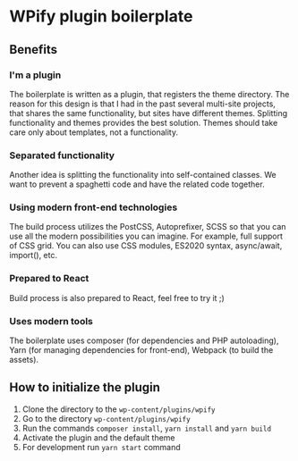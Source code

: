 # WPify plugin boilerplate

## Benefits

### I'm a plugin

The boilerplate is written as a plugin, that registers the theme directory. The reason for this design is that I had in the past several multi-site projects, that shares the same functionality, but sites have different themes. Splitting functionality and themes provides the best solution. Themes should take care only about templates, not a functionality.

### Separated functionality

Another idea is splitting the functionality into self-contained classes. We want to prevent a spaghetti code and have the related code together.

### Using modern front-end technologies

The build process utilizes the PostCSS, Autoprefixer, SCSS so that you can use all the modern possibilities you can imagine. For example, full support of CSS grid. You can also use CSS modules, ES2020 syntax, async/await, import(), etc.

### Prepared to React

Build process is also prepared to React, feel free to try it ;)

### Uses modern tools

The boilerplate uses composer (for dependencies and PHP autoloading), Yarn (for managing dependencies for front-end), Webpack (to build the assets).

## How to initialize the plugin

1. Clone the directory to the `wp-content/plugins/wpify`
2. Go to the directory `wp-content/plugins/wpify`
3. Run the commands `composer install`, `yarn install` and `yarn build`
4. Activate the plugin and the default theme
5. For development run `yarn start` command
